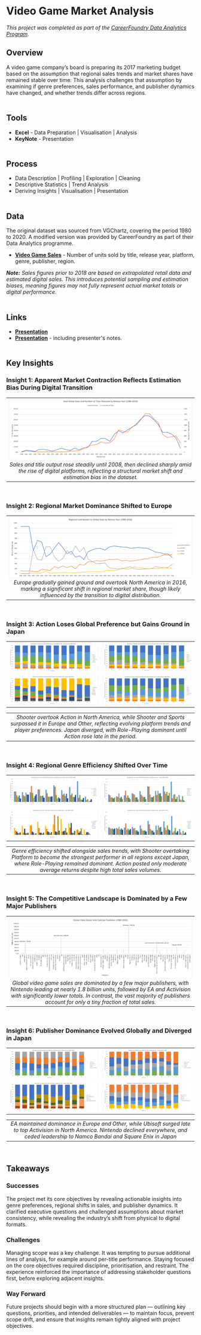 # Video Game Market Analysis
*This project was completed as part of the [CareerFoundry Data Analytics Program](https://careerfoundry.com/en/courses/become-a-data-analyst/).*

## Overview
A video game company’s board is preparing its 2017 marketing budget based on the assumption that regional sales trends and market shares have remained stable over time. This analysis challenges that assumption by examining if genre preferences, sales performance, and publisher dynamics have changed, and whether trends differ across regions.
<br><br>

## Tools
- **Excel** - Data Preparation | Visualisation | Analysis
- **KeyNote** - Presentation
<br><br>

## Process
- Data Description | Profiling | Exploration | Cleaning
- Descriptive Statistics | Trend Analysis
- Deriving Insights | Visualisation | Presentation
<br><br>

## Data
The original dataset was sourced from VGChartz, covering the period 1980 to 2020. A modified version was provided by CareerFoundry as part of their Data Analytics programme. 

- [**Video Game Sales**](https://coach-courses-us.s3.amazonaws.com/public/courses/intro-to-data/E4/vgsales_dirty.xlsx) - Number of units sold by title, release year, platform, genre, publisher, region.

***Note:** Sales figures prior to 2018 are based on extrapolated retail data and estimated digital sales. This introduces potential sampling and estimation biases, meaning figures may not fully represent actual market totals or digital performance.*
<br><br>

## Links
- [**Presentation**](https://github.com/davidgriesel/01-video-game-market-analysis/tree/main/deliverables/presentation.pdf)
- [**Presentation**](https://github.com/davidgriesel/01-video-game-market-analysis/blob/main/deliverables/presentation-with-notes.pdf) - including presenter's notes.
<br><br>

## Key Insights
### Insight 1: Apparent Market Contraction Reflects Estimation Bias During Digital Transition
<table>
<tr>
<td align="center" valign="top" width="100%">
    <img src="visualisations/sales-titles-over-time.png" ><br>
    <em>Sales and title output rose steadily until 2008, then declined sharply amid the rise of digital platforms, reflecting a structural market shift and estimation bias in the dataset.
</em>
</td>
</tr>
</table>
<br>

### Insight 2: Regional Market Dominance Shifted to Europe
<table>
<tr>
<td align="center" valign="top" width="100%">
    <img src="visualisations/shifts-regional-markets.png" ><br>
    <em>Europe gradually gained ground and overtook North America in 2016, marking a significant shift in regional market share, though likely influenced by the transition to digital distribution.</em>
</td>
</tr>
</table>
<br>

### Insight 3: Action Loses Global Preference but Gains Ground in Japan
<table width="100%">
<tr>
<td align="center" valign="top" width="50%">
    <img src="visualisations/shifts-total-america.png""><br>
</td>
<td align="center" valign="top" width="50%">
    <img src="visualisations/shifts-total-europe.png"><br>
</td>
</tr>
<tr>
<td align="center" valign="top" width="50%">
    <img src="visualisations/shifts-total-japan.png"><br>
</td>
<td align="center" valign="top" width="50%">
    <img src="visualisations/shifts-total-other.png"><br>
</td>
</tr>
<tr>
</table>

<table>
<tr>
<td align="center" valign="top" width="100%">
    <em>Shooter overtook Action in North America, while Shooter and Sports surpassed it in Europe and Other, reflecting evolving platform trends and player preferences. Japan diverged, with Role-Playing dominant until Action rose late in the period.</em>
</td>
</tr>
</table>
<br>

### Insight 4: Regional Genre Efficiency Shifted Over Time
<table width="100%">
<tr>
<td align="center" valign="top" width="50%">
    <img src="visualisations/shifts-avg-america.png""><br>
</td>
<td align="center" valign="top" width="50%">
    <img src="visualisations/shifts-avg-europe.png"><br>
</td>
</tr>
<tr>
<td align="center" valign="top" width="50%">
    <img src="visualisations/shifts-avg-japan.png"><br>
</td>
<td align="center" valign="top" width="50%">
    <img src="visualisations/shifts-avg-other.png"><br>
</td>
</tr>
<tr>
</table>

<table>
<tr>
<td align="center" valign="top" width="100%">
    <em>Genre efficiency shifted alongside sales trends, with Shooter overtaking Platform to become the strongest performer in all regions except Japan, where Role-Playing remained dominant. Action posted only moderate average returns despite high total sales volumes.</em>
</td>
</tr>
</table>
<br>

### Insight 5: The Competitive Landscape is Dominated by a Few Major Publishers
<table>
<tr>
<td align="center" valign="top" width="100%">
    <img src="visualisations/dominating-publishers.png" ><br>
    <em>Global video game sales are dominated by a few major publishers, with Nintendo leading at nearly 1.8 billion units, followed by EA and Activision with significantly lower totals. In contrast, the vast majority of publishers account for only a tiny fraction of total sales.</em>
</td>
</tr>
</table>
<br>

### Insight 6: Publisher Dominance Evolved Globally and Diverged in Japan
<table width="100%">
<tr>
<td align="center" valign="top" width="50%">
    <img src="visualisations/shifts-publisher-america.png""><br>
</td>
<td align="center" valign="top" width="50%">
    <img src="visualisations/shifts-publisher-europe.png"><br>
</td>
</tr>
<tr>
<td align="center" valign="top" width="50%">
    <img src="visualisations/shifts-publisher-japan.png"><br>
</td>
<td align="center" valign="top" width="50%">
    <img src="visualisations/shifts-publisher-other.png"><br>
</td>
</tr>
<tr>
</table>

<table>
<tr>
<td align="center" valign="top" width="100%">
    <em>EA maintained dominance in Europe and Other, while Ubisoft surged late to top Activision in North America. Nintendo declined everywhere, and ceded leadership to Namco Bandai and Square Enix in Japan</em>
</td>
</tr>
</table>
<br>

## Takeaways
### Successes
The project met its core objectives by revealing actionable insights into genre preferences, regional shifts in sales, and publisher dynamics. It clarified executive questions and challenged assumptions about market consistency, while revealing the industry’s shift from physical to digital formats.

### Challenges
Managing scope was a key challenge. It was tempting to pursue additional lines of analysis, for example around per-title performance. Staying focused on the core objectives required discipline, prioritisation, and restraint. The experience reinforced the importance of addressing stakeholder questions first, before exploring adjacent insights.

### Way Forward
Future projects should begin with a more structured plan — outlining key questions, priorities, and intended deliverables — to maintain focus, prevent scope drift, and ensure that insights remain tightly aligned with project objectives.
